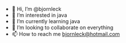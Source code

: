 - 👋 Hi, I’m @bjornleck
- 👀 I’m interested in java
- 🌱 I’m currently learning java
- 💞️ I’m looking to collaborate on everything
- 📫 How to reach me bjornleck@hotmail.com

<!---
bjornleck/bjornleck is a ✨ special ✨ repository because its `README.md` (this file) appears on your GitHub profile.
You can click the Preview link to take a look at your changes.
--->
